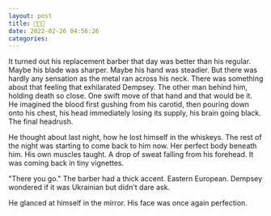 ```yaml
---
layout: post
title: 🎾🎾🎾
date: 2022-02-26 04:56:26
categories:
---
```


It turned out his replacement barber that day was better than his regular. Maybe his blade was sharper. Maybe his hand was steadier. But there was hardly any sensation as the metal ran across his neck. There was something about that feeling that exhilarated Dempsey. The other man behind him, holding death so close. One swift move of that hand and that would be it. He imagined the blood first gushing from his carotid, then pouring down onto his chest, his head immediately losing its supply, his brain going black. The final headrush.

He thought about last night, how he lost himself in the whiskeys. The rest of the night was starting to come back to him now. Her perfect body beneath him. His own muscles taught. A drop of sweat falling from his forehead. It was coming back in tiny vignettes.&nbsp;

"There you go." The barber had a thick accent. Eastern European. Dempsey wondered if it was Ukrainian but didn't dare ask.

He glanced at himself in the mirror. His face was once again perfection.
